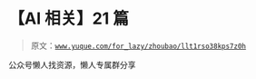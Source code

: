 # 【AI 相关】21 篇

> 原文：[`www.yuque.com/for_lazy/zhoubao/llt1rso38kps7z0h`](https://www.yuque.com/for_lazy/zhoubao/llt1rso38kps7z0h)

公众号懒人找资源，懒人专属群分享